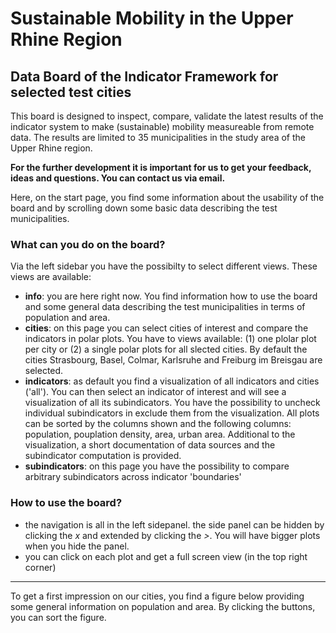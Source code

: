 # Sustainable Mobility in the Upper Rhine Region
## Data Board of the Indicator Framework for selected test cities

This board is designed to inspect, compare, validate the latest results of the indicator system to make (sustainable) mobility measureable from remote data. The results are limited to 35 municipalities in the study area of the Upper Rhine region.

**For the further development it is important for us to get your feedback, ideas and questions. You can contact us via email.**

Here, on the start page, you find some information about the usability of the board and by scrolling down some basic data describing the test municipalities.

### What can you do on the board?
Via the left sidebar you have the possibilty to select different views. These views are available:
- **info**: you are here right now. You find information how to use the board and some general data describing the test municipalities in terms of population and area.
- **cities**: on this page you can select cities of interest and compare the indicators in polar plots. You have to views available: (1) one plolar plot per city or (2) a single polar plots for all slected cities. By default the cities Strasbourg, Basel, Colmar, Karlsruhe and Freiburg im Breisgau are selected.
- **indicators**: as default you find a visualization of all indicators and cities ('all'). You can then select an indicator of interest and will see a visualization of all its subindicators. You have the possibility to uncheck individual subindicators in exclude them from the visualization. All plots can be sorted by the columns shown and the following columns: population, pouplation density, area, urban area.
Additional to the visualization, a short documentation of data sources and  the subindicator computation is provided.
- **subindicators**: on this page you have the possibility to compare arbitrary subindicators across indicator 'boundaries'

### How to use the board?
- the navigation is all in the left sidepanel. the side panel can be hidden by clicking the *x* and extended by clicking the *>*. You will have bigger plots when you hide the panel. 
- you can click on each plot and get a full screen view (in the top right corner)


***

To get a first impression on our cities, you find a figure below providing some general information on population and area. By clicking the buttons, you can sort the figure.
